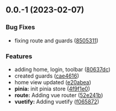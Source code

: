 ## 0.0.-1 (2023-02-07)


### Bug Fixes

* fixing route and guards ([8505311](https://github.com/israeloriente/miles_invoice/commit/85053112ce5f8911e8efca0e9550e5b53ad2f8ff))


### Features

* adding home, login, toolbar ([80637dc](https://github.com/israeloriente/miles_invoice/commit/80637dc0d1634350fa376349f8da43711b94272d))
* created guards ([cae4616](https://github.com/israeloriente/miles_invoice/commit/cae4616bd3f22e47a925048efebaa6bda3aee4ad))
* home view updated ([e20abea](https://github.com/israeloriente/miles_invoice/commit/e20abea980d6b7a3ac3980242b6aba47f9a7597d))
* **pinia:** init pinia store ([4f9f1e0](https://github.com/israeloriente/miles_invoice/commit/4f9f1e0a617b9e88ce742838079db2135ec9da66))
* **route:** Adding vue router ([52e241b](https://github.com/israeloriente/miles_invoice/commit/52e241bd33954be1663e480a0b755e3df0ea2c2e))
* **vuetify:** Adding vuetify ([f065872](https://github.com/israeloriente/miles_invoice/commit/f0658725555e9b0a10c5e2dc7d0df3680c5914ee))



